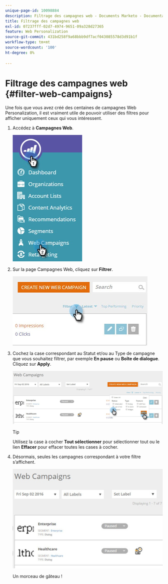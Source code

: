 ```yaml
---
unique-page-id: 10098884
description: Filtrage des campagnes web - Documents Marketo - Documentation du produit
title: Filtrage des campagnes web
exl-id: 07237fff-02d7-4974-9651-09a328d27365
feature: Web Personalization
source-git-commit: 431bd258f9a68bbb9df7acf043085578d3d91b1f
workflow-type: tm+mt
source-wordcount: '100'
ht-degree: 0%

---
```


# Filtrage des campagnes web {#filter-web-campaigns}

Une fois que vous avez créé des centaines de campagnes Web Personalization, il est vraiment utile de pouvoir utiliser des filtres pour afficher uniquement ceux qui vous intéressent.

1. Accédez à **Campagnes Web**.

   ![](assets/web-campaigns-hand-8.jpg)

1. Sur la page Campagnes Web, cliquez sur **Filtrer**.

   ![](assets/web-campaigns-page-filter-hand.jpg)

1. Cochez la case correspondant au Statut et/ou au Type de campagne que vous souhaitez filtrer, par exemple **En pause** ou **Boîte de dialogue**. Cliquez sur **Apply**.

   ![](assets/web-campaigns-filters-hands.jpg)

   >[!TIP]
   >
   >Utilisez la case à cocher **Tout sélectionner** pour sélectionner tout ou le lien **Effacer** pour effacer toutes les cases à cocher.

1. Désormais, seules les campagnes correspondant à votre filtre s’affichent.

   ![](assets/web-campaigns-filter-only-paused.jpg)

   Un morceau de gâteau !
